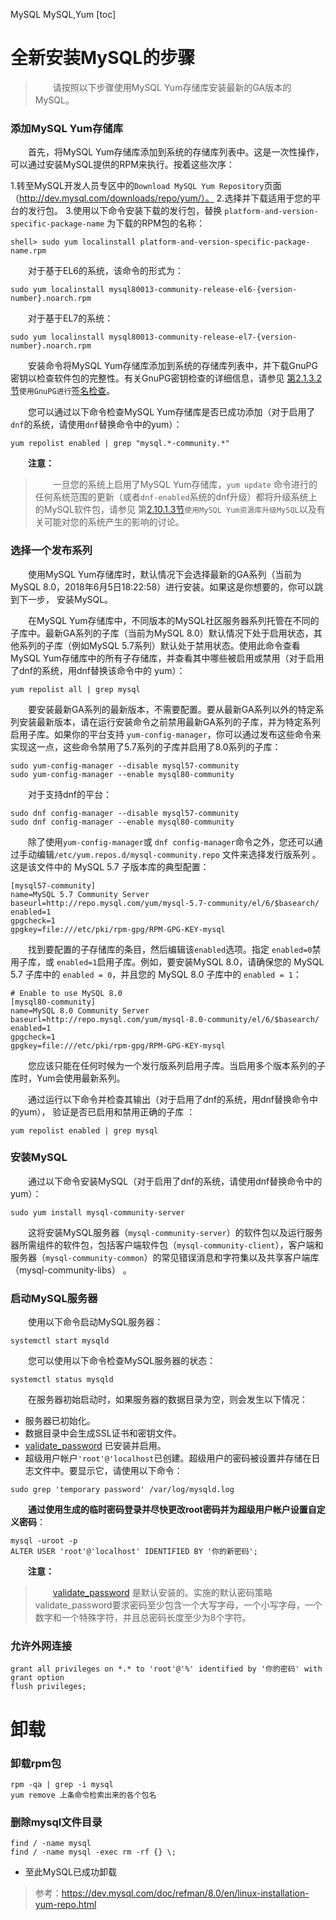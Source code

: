 MySQL
MySQL,Yum
[toc]

# 全新安装MySQL的步骤

> &emsp;&emsp;请按照以下步骤使用MySQL Yum存储库安装最新的GA版本的MySQL。

### 添加MySQL Yum存储库

&emsp;&emsp;首先，将MySQL Yum存储库添加到系统的存储库列表中。这是一次性操作，可以通过安装MySQL提供的RPM来执行。按着这些次序：

1.转至MySQL开发人员专区中的`Download MySQL Yum Repository`页面（http://dev.mysql.com/downloads/repo/yum/）。
2.选择并下载适用于您的平台的发行包。
3.使用以下命令安装下载的发行包，替换 `platform-and-version-specific-package-name` 为下载的RPM包的名称：

```
shell> sudo yum localinstall platform-and-version-specific-package-name.rpm
```

&emsp;&emsp;对于基于EL6的系统，该命令的形式为：

```
sudo yum localinstall mysql80013-community-release-el6-{version-number}.noarch.rpm
```

&emsp;&emsp;对于基于EL7的系统：

```
sudo yum localinstall mysql80013-community-release-el7-{version-number}.noarch.rpm
```

&emsp;&emsp;安装命令将MySQL Yum存储库添加到系统的存储库列表中，并下载GnuPG密钥以检查软件包的完整性。有关GnuPG密钥检查的详细信息，请参见 [第2.1.3.2节](https://dev.mysql.com/doc/refman/8.0/en/checking-gpg-signature.html)`使用GnuPG进行`[签名检查](https://dev.mysql.com/doc/refman/8.0/en/checking-gpg-signature.html)。

&emsp;&emsp;您可以通过以下命令检查MySQL Yum存储库是否已成功添加（对于启用了`dnf`的系统，请使用`dnf`替换命令中的yum）：

```
yum repolist enabled | grep "mysql.*-community.*"
```

&emsp;&emsp;**注意：**

> &emsp;&emsp;一旦您的系统上启用了MySQL Yum存储库，`yum update` 命令进行的任何系统范围的更新（或者`dnf-enabled`系统的dnf升级）都将升级系统上的MySQL软件包，请参见 第[2.10.1.3节](https://dev.mysql.com/doc/refman/8.0/en/updating-yum-repo.html)`使用MySQL Yum资源库升级MySQL`以及有关可能对您的系统产生的影响的讨论。

### 选择一个发布系列

&emsp;&emsp;使用MySQL Yum存储库时，默认情况下会选择最新的GA系列（当前为MySQL 8.0，2018年6月5日18:22:58）进行安装。如果这是你想要的，你可以跳到下一步， 安装MySQL。

&emsp;&emsp;在MySQL Yum存储库中，不同版本的MySQL社区服务器系列托管在不同的子库中。最新GA系列的子库（当前为MySQL 8.0）默认情况下处于启用状态，其他系列的子库（例如MySQL 5.7系列）默认处于禁用状态。使用此命令查看MySQL Yum存储库中的所有子存储库，并查看其中哪些被启用或禁用（对于启用了dnf的系统，用dnf替换该命令中的 yum）：

```
yum repolist all | grep mysql
```

&emsp;&emsp;要安装最新GA系列的最新版本，不需要配置。要从最新GA系列以外的特定系列安装最新版本，请在运行安装命令之前禁用最新GA系列的子库，并为特定系列启用子库。如果你的平台支持 `yum-config-manager`，你可以通过发布这些命令来实现这一点，这些命令禁用了5.7系列的子库并启用了8.0系列的子库：

```
sudo yum-config-manager --disable mysql57-community
sudo yum-config-manager --enable mysql80-community
```

&emsp;&emsp;对于支持dnf的平台：

```
sudo dnf config-manager --disable mysql57-community
sudo dnf config-manager --enable mysql80-community
```

&emsp;&emsp;除了使用`yum-config-manager`或 `dnf config-manager`命令之外，您还可以通过手动编辑`/etc/yum.repos.d/mysql-community.repo` 文件来选择发行版系列 。这是该文件中的 MySQL 5.7 子版本库的典型配置：

```
[mysql57-community]
name=MySQL 5.7 Community Server
baseurl=http://repo.mysql.com/yum/mysql-5.7-community/el/6/$basearch/
enabled=1
gpgcheck=1
gpgkey=file:///etc/pki/rpm-gpg/RPM-GPG-KEY-mysql
```

&emsp;&emsp;找到要配置的子存储库的条目，然后编辑该`enabled`选项。指定 `enabled=0`禁用子库，或 `enabled=1`启用子库。例如，要安装MySQL 8.0，请确保您的 MySQL 5.7 子库中的 `enabled = 0`，并且您的 MySQL 8.0 子库中的 `enabled = 1`：

```
# Enable to use MySQL 8.0
[mysql80-community]
name=MySQL 8.0 Community Server
baseurl=http://repo.mysql.com/yum/mysql-8.0-community/el/6/$basearch/
enabled=1
gpgcheck=1
gpgkey=file:///etc/pki/rpm-gpg/RPM-GPG-KEY-mysql
```

&emsp;&emsp;您应该只能在任何时候为一个发行版系列启用子库。当启用多个版本系列的子库时，Yum会使用最新系列。

&emsp;&emsp;通过运行以下命令并检查其输出（对于启用了dnf的系统，用dnf替换命令中的yum）， 验证是否已启用和禁用正确的子库 ：

```
yum repolist enabled | grep mysql
```

### 安装MySQL

&emsp;&emsp;通过以下命令安装MySQL（对于启用了dnf的系统，请使用dnf替换命令中的 yum）：

```
sudo yum install mysql-community-server
```

&emsp;&emsp;这将安装MySQL服务器（`mysql-community-server`）的软件包以及运行服务器所需组件的软件包，包括客户端软件包（`mysql-community-client`），客户端和服务器（`mysql-community-common`）的常见错误消息和字符集以及共享客户端库（mysql-community-libs） 。

### 启动MySQL服务器

&emsp;&emsp;使用以下命令启动MySQL服务器：

```
systemctl start mysqld
```

&emsp;&emsp;您可以使用以下命令检查MySQL服务器的状态：

```
systemctl status mysqld
```

&emsp;&emsp;在服务器初始启动时，如果服务器的数据目录为空，则会发生以下情况：

* 服务器已初始化。
* 数据目录中会生成SSL证书和密钥文件。
* [validate_password](https://dev.mysql.com/doc/refman/8.0/en/validate-password.html) 已安装并启用。
* 超级用户帐户`'root'@'localhost`已创建。超级用户的密码被设置并存储在日志文件中。要显示它，请使用以下命令：

```
sudo grep 'temporary password' /var/log/mysqld.log
```

&emsp;&emsp;**通过使用生成的临时密码登录并尽快更改root密码并为超级用户帐户设置自定义密码**：

```
mysql -uroot -p
ALTER USER 'root'@'localhost' IDENTIFIED BY '你的新密码';
```

&emsp;&emsp;**注意：**

> &emsp;&emsp;[validate_password](https://dev.mysql.com/doc/refman/8.0/en/validate-password.html) 是默认安装的。实施的默认密码策略validate_password要求密码至少包含一个大写字母，一个小写字母，一个数字和一个特殊字符，并且总密码长度至少为8个字符。

### 允许外网连接

```
grant all privileges on *.* to 'root'@'%' identified by '你的密码' with grant option
flush privileges;
```

# 卸载

### 卸载rpm包

```
rpm -qa | grep -i mysql
yum remove 上条命令检索出来的各个包名
```

### 删除mysql文件目录

```
find / -name mysql
find / -name mysql -exec rm -rf {} \;
```

* 至此MySQL已成功卸载

> 参考：https://dev.mysql.com/doc/refman/8.0/en/linux-installation-yum-repo.html
